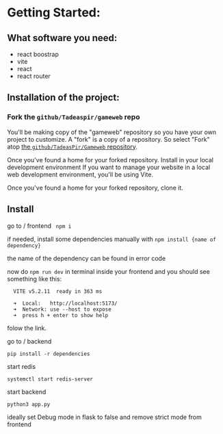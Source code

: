 





# Getting Started:

## What software you need:
- react boostrap
- vite
- react
- react router

## Installation of the project:
### Fork the `github/Tadeaspir/gameweb` repo

You'll be making copy of the "gameweb" repository so you have your own project to customize. A "fork" is a copy of a repository. So select "Fork" atop [the `github/TadeasPir/Gameweb` repository](https://github.com/TadeasPir/Gameweb).

Once you've found a home for your forked repository.
Install in your local development environment
If you want to manage your website in a local web development environment, you'll be using Vite.

Once you've found a home for your forked repository, clone it.

## Install

go to / frontend
`` npm i``

if needed, install some dependencies manually with `` npm install {name of dependency} ``

the name of the dependency can be found in error code

now do ``npm run dev`` in terminal inside your frontend and you should see something like this:
```
  VITE v5.2.11  ready in 363 ms

  ➜  Local:   http://localhost:5173/
  ➜  Network: use --host to expose
  ➜  press h + enter to show help

```

folow the link.

go to / backend

`` pip install -r dependencies ``

start redis

`` systemctl start redis-server ``

start backend

`` python3 app.py ``

ideally set Debug mode in flask to false and remove strict mode from frontend